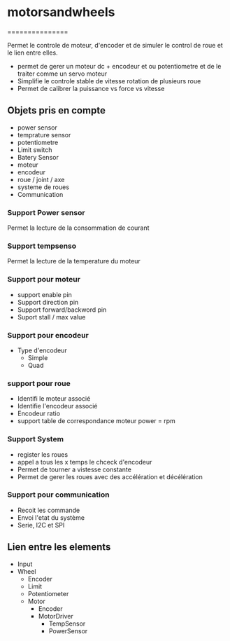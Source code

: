 # motorsandwheels
===============

Permet le controle de moteur, d'encoder et de simuler le control de roue et le lien entre elles.

+ permet de gerer un moteur dc + encodeur et ou potentiometre et de le traiter comme un servo moteur
+ Simplifie le controle stable de vitesse rotation de plusieurs roue 
+ Permet de calibrer la puissance vs force vs vitesse

## Objets pris en compte

+ power sensor
+ temprature sensor
+ potentiometre
+ Limit switch
+ Batery Sensor
+ moteur
+ encodeur
+ roue / joint / axe
+ systeme de roues
+ Communication

### Support Power sensor

Permet la lecture de la consommation de courant

### Support tempsenso

Permet la lecture de la temperature du moteur

### Support pour moteur

+ support enable pin
+ Support direction pin
+ Support forward/backword pin
+ Suport stall / max value

### Support pour encodeur

+ Type d'encodeur
  + Simple
  + Quad

### support pour roue

+ Identifi le moteur associé
+ Identifie l'encodeur associé
+ Encodeur ratio 
+ support table de correspondance moteur power = rpm


### Support System

+ register les roues
+ appel a tous les x temps le chceck d'encodeur
+ Permet de tourner a vistesse constante
+ Permet de gerer les roues avec des accélération et décélération

### Support pour communication

+ Recoit les commande
+ Envoi l'etat du système
+ Serie, I2C et SPI


## Lien entre les elements

+ Input
+ Wheel
  + Encoder
  + Limit
  + Potentiometer
  + Motor
    + Encoder
    + MotorDriver
      + TempSensor
      + PowerSensor